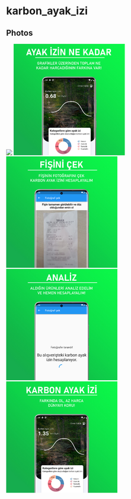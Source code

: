 # karbon_ayak_izi

## Photos
<img src="/images/welcomejpg" width="300"> <img src="/images/main.jpg" width="300"> <img src="/images/PHOTO.jpg" width="300">
<img src="/images/analiz.jpg" width="300"> <img src="/images/son.jpg" width="300"> 
